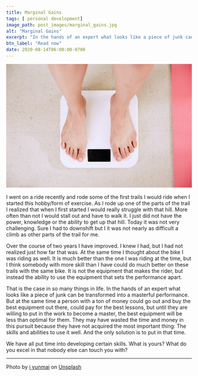 ```yaml
---
title: Marginal Gains
tags: [ personal development]
image_path: post_images/marginal_gains.jpg
alt: "Marginal Gains"
excerpt: "In the hands of an expert what looks like a piece of junk can be transformed into a masterful performance."
btn_label: "Read now"
date: 2020-08-14T06:00:00-0700
---
```

![marginal_gains][image]

I went on a ride recently and rode some of the first trails I would ride when I started this hobby/form of exercise. As I rode up one of the parts of the trail I realized that when I first started I would really struggle with that hill. More often than not I would stall out and have to walk it. I just did not have the power, knowledge or the ability to get up that hill. Today it was not very challenging. Sure I had to downshift but I it was not nearly as difficult a climb as other parts of the trail for me.

Over the course of two years I have improved. I knew I had, but I had not realized just how far that was. At the same time I thought about the bike I was riding as well. It is much better than the one I was riding at the time, but I think somebody with more skill than I have could do much better on these trails with the same bike. It is not the equipment that makes the rider, but instead the ability to use the equipment that sets the performance apart.

That is the case in so many things in life. In the hands of an expert what looks like a piece of junk can be transformed into a masterful performance. But at the same time a person with a ton of money could go out and buy the best equipment out there, could pay for the best lessons, but until they are willing to put in the work to become a master, the best equipment will be less than optimal for them. They may have wasted the time and money in this pursuit because they have not acquired the most important thing: The skills and abilities to use it well. And the only solution is to put in that time.

We have all put time into developing certain skills. What is yours? What do you excel in that nobody else can touch you with?

---
<span>Photo by <a href="https://unsplash.com/@yunmai?utm_source=unsplash&amp;utm_medium=referral&amp;utm_content=creditCopyText">i yunmai</a> on <a href="https://unsplash.com/s/photos/marginal-gain?utm_source=unsplash&amp;utm_medium=referral&amp;utm_content=creditCopyText">Unsplash</a></span>

[image]: /images/post_images/marginal_gains.jpg
